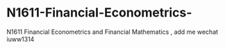# N1611-Financial-Econometrics-
N1611 Financial Econometrics  and Financial Mathematics , add me wechat iuww1314
